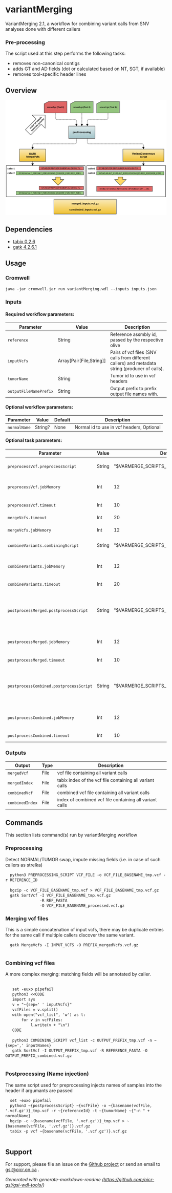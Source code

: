 # variantMerging

VariantMerging 2.1, a workflow for combining variant calls from SNV analyses done with different callers
### Pre-processing

The script used at this step performs the following tasks:

* removes non-canonical contigs
* adds GT and AD fields (dot or calculated based on NT, SGT, if available)
* removes tool-specific header lines

## Overview

![vmerging flowchart](docs/VARMERGE_specs.png)

## Dependencies

* [tabix 0.2.6](https://sourceforge.net/projects/samtools/files/tabix/tabix-0.2.6.tar.bz2)
* [gatk 4.2.6.1](https://gatk.broadinstitute.org)


## Usage

### Cromwell
```
java -jar cromwell.jar run variantMerging.wdl --inputs inputs.json
```

### Inputs

#### Required workflow parameters:
Parameter|Value|Description
---|---|---
`reference`|String|Reference assmbly id, passed by the respective olive
`inputVcfs`|Array[Pair[File,String]]|Pairs of vcf files (SNV calls from different callers) and metadata string (producer of calls).
`tumorName`|String|Tumor id to use in vcf headers
`outputFileNamePrefix`|String|Output prefix to prefix output file names with.


#### Optional workflow parameters:
Parameter|Value|Default|Description
---|---|---|---
`normalName`|String?|None|Normal id to use in vcf headers, Optional


#### Optional task parameters:
Parameter|Value|Default|Description
---|---|---|---
`preprocessVcf.preprocessScript`|String|"$VARMERGE_SCRIPTS_ROOT/bin/vcfVetting.py"|path to preprocessing script
`preprocessVcf.jobMemory`|Int|12|memory allocated to preprocessing, in gigabytes
`preprocessVcf.timeout`|Int|10|timeout in hours
`mergeVcfs.timeout`|Int|20|timeout in hours
`mergeVcfs.jobMemory`|Int|12|Allocated memory, in GB
`combineVariants.combiningScript`|String|"$VARMERGE_SCRIPTS_ROOT/bin/vcfCombine.py"|Path to combining script
`combineVariants.jobMemory`|Int|12|memory allocated to preprocessing, in GB
`combineVariants.timeout`|Int|20|timeout in hours
`postprocessMerged.postprocessScript`|String|"$VARMERGE_SCRIPTS_ROOT/bin/vcfVetting.py"|path to postprocessing script, this is the same script we use for pre-processing
`postprocessMerged.jobMemory`|Int|12|memory allocated to preprocessing, in gigabytes
`postprocessMerged.timeout`|Int|10|timeout in hours
`postprocessCombined.postprocessScript`|String|"$VARMERGE_SCRIPTS_ROOT/bin/vcfVetting.py"|path to postprocessing script, this is the same script we use for pre-processing
`postprocessCombined.jobMemory`|Int|12|memory allocated to preprocessing, in gigabytes
`postprocessCombined.timeout`|Int|10|timeout in hours


### Outputs

Output | Type | Description
---|---|---
`mergedVcf`|File|vcf file containing all variant calls
`mergedIndex`|File|tabix index of the vcf file containing all variant calls
`combinedVcf`|File|combined vcf file containing all variant calls
`combinedIndex`|File|index of combined vcf file containing all variant calls


## Commands
 
 This section lists command(s) run by variantMerging workflow
 
### Preprocessing
 
 Detect NORMAL/TUMOR swap, impute missing fields (i.e. in case of such callers as strelka) 
 
```
  python3 PREPROCESSING_SCRIPT VCF_FILE -o VCF_FILE_BASENAME_tmp.vcf -r REFERENCE_ID
  
  bgzip -c VCF_FILE_BASENAME_tmp.vcf > VCF_FILE_BASENAME_tmp.vcf.gz
  gatk SortVcf -I VCF_FILE_BASENAME_tmp.vcf.gz 
               -R REF_FASTA 
               -O VCF_FILE_BASENAME_processed.vcf.gz
```
  
### Merging vcf files
  
This is a simple concatenation of input vcfs, there may be duplicate entries for the same call if multiple callers discover the same variant.
  
```
  gatk MergeVcfs -I INPUT_VCFS -O PREFIX_mergedVcfs.vcf.gz
  
```
  
### Combining vcf files
  
 A more complex merging: matching fields will be annotated by caller.
  
```
 
   set -euxo pipefail 
   python3 <<CODE
   import sys
   v = "~{sep=' ' inputVcfs}"
   vcfFiles = v.split()
   with open("vcf_list", 'w') as l:
       for v in vcfFiles:
           l.write(v + "\n")
   CODE
 
   python3 COMBINING_SCRIPT vcf_list -c OUTPUT_PREFIX_tmp.vcf -n ~{sep=',' inputNames}
   gatk SortVcf -I OUTPUT_PREFIX_tmp.vcf -R REFERENCE_FASTA -O OUTPUT_PREFIX_combined.vcf.gz
 
```
### Postprocessing (Name injection)
 
 The same script used for preprocessing injects names of samples into the header if argumants are passed
 
```
  set -euxo pipefail
  python3 ~{postprocessScript} ~{vcfFile} -o ~{basename(vcfFile, '.vcf.gz')}_tmp.vcf -r ~{referenceId} -t ~{tumorName} ~{"-n " + normalName}
  bgzip -c ~{basename(vcfFile, '.vcf.gz')}_tmp.vcf > ~{basename(vcfFile, '.vcf.gz')}.vcf.gz
  tabix -p vcf ~{basename(vcfFile, '.vcf.gz')}.vcf.gz
 
```
## Support

For support, please file an issue on the [Github project](https://github.com/oicr-gsi) or send an email to gsi@oicr.on.ca .

_Generated with generate-markdown-readme (https://github.com/oicr-gsi/gsi-wdl-tools/)_
